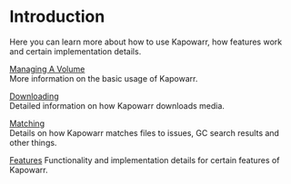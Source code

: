 # Introduction

Here you can learn more about how to use Kapowarr, how features work and certain implementation details.

[Managing A Volume](./managing_volume.md)  
More information on the basic usage of Kapowarr.

[Downloading](./downloading.md)  
Detailed information on how Kapowarr downloads media.

[Matching](./matching.md)  
Details on how Kapowarr matches files to issues, GC search results and other things.

[Features](./features.md)
Functionality and implementation details for certain features of Kapowarr.
